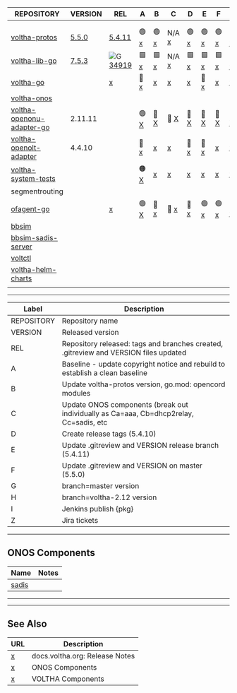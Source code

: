  | REPOSITORY | VERSION | REL | A | B | C | D | E | F | G | H | I | Z | 
 | ---------- | ------- | --- | - | - | - | - | - | - | - | - | - | - |
| <img width=800/> | | | | | | | | | | | | | |
 |                                                                                                      |                                                                                                 |                                                                                                                  |                                                     |                                                     |                                                     |                                                     |                                                     |                                                     |                                                     |                                                     |                                                     |                                                          | 
 |  [voltha-protos](https://gerrit.opencord.org/plugins/gitiles/voltha-protos/+/refs/heads/voltha-2.12) |  [5.5.0](https://gerrit.opencord.org/plugins/gitiles/voltha-protos/+/refs/heads/master/VERSION) |  [5.4.11](https://gerrit.opencord.org/plugins/gitiles/voltha-protos/+/refs/heads/voltha-2.12/VERSION)            |  :green_circle: [x](voltha-protos/A.md)             |  :green_circle: [x](voltha-protos/B.md)             |  N/A            [x](voltha-protos/C.md)             |  :green_circle: [x](voltha-protos/D.md)             |  :green_circle: [x](voltha-protos/E.md)             |  :green_circle: [x](voltha-protos/F.md)             |  :green_circle: [x](voltha-protos/G.md)             |  :green_circle: [x](voltha-protos/H.md)             |                                                     |                                                          | 
 |  [voltha-lib-go](https://gerrit.opencord.org/plugins/gitiles/voltha-lib-go)                          |  [7.5.3](https://gerrit.opencord.org/plugins/gitiles/voltha-lib-go/+/refs/tags/v7.5.3)          |  ![G](https://placehold.co/15x15/c5f015/c5f015.png) [34919](https://gerrit.opencord.org/c/voltha-lib-go/+/34919) |  :green_square: [x](voltha-lib-go/A.md)             |  :green_square: [x](voltha-lib-go/B.md)             |  N/A            [x](voltha-lib-go/C.md)             |  :green_square: [x](voltha-lib-go/D.md)             |  :green_square: [x](voltha-lib-go/E.md)             |  :green_square: [x](voltha-lib-go/F.md)             |  :green_square: [x](voltha-lib-go/G.md)             |  :green_square: [x](voltha-lib-go/H.md)             |                                                     |                                                          | 
 |  [voltha-go](https://gerrit.opencord.org/plugins/gitiles/voltha-go)                                  |                                                                                                 |  [x](voltha-go/A.md)                                                                                             |  :hammer: [x](voltha-go/A.md)                       |  [x](voltha-go/B.md)                                |  [x](voltha-go/C.md)                                |  [x](voltha-go/D.md)                                |  :red_circle: [x](voltha-go/E.md)                   |  [x](voltha-go/F.md)                                |  [x](voltha-go/G.md)                                |  [x](voltha-go/H.md)                                |                                                     |  [x](voltha-go/Z.md)                                     | 
 |  [voltha-onos](https://gerrit.opencord.org/plugins/gitiles/voltha-onos)                              |                                                                                                 |                                                                                                                  |                                                     |                                                     |                                                     |                                                     |                                                     |                                                     |                                                     |                                                     |                                                     |                                                          | 
 |  [voltha-openonu-adapter-go](https://gerrit.opencord.org/plugins/gitiles/voltha-openonu-adapter-go)  |  2.11.11                                                                                        |                                                                                                                  |  :green_circle: [X](voltha-openonu-adapter-go/A.md) |  :hammer:       [X](voltha-openonu-adapter-go/B.md) |  :hammer:       [X](voltha-openonu-adapter-go/C.md) |  :hammer:       [X](voltha-openonu-adapter-go/D.md) |  :hammer:       [X](voltha-openonu-adapter-go/E.md) |  :hammer:       [X](voltha-openonu-adapter-go/F.md) |  :hammer:       [X](voltha-openonu-adapter-go/G.md) |  :hammer:       [X](voltha-openonu-adapter-go/H.md) |  :hammer:       [X](voltha-openonu-adapter-go/A.md) |                                                          | 
 |  [voltha-openolt-adapter](https://gerrit.opencord.org/plugins/gitiles/voltha-openolt-adapter)        |  4.4.10                                                                                         |                                                                                                                  |  :hammer: [x](voltha-openolt-adapter/A.md)          |  [x](voltha-openolt-adapter/B.md)                   |  [x](voltha-openolt-adapter/C.md)                   |  :hammer: [x](voltha-openolt-adapter/D.md)          |  :hammer: [x](voltha-openolt-adapter/E.md)          |  [x](voltha-openolt-adapter/F.md)                   |  [x](voltha-openolt-adapter/G.md)                   |  [x](voltha-openolt-adapter/H.md)                   |                                                     |  [x](voltha-openolt-adapter/Z.md)                        | 
 |  [voltha-system-tests](https://gerrit.opencord.org/plugins/gitiles/voltha-system-tests)              |                                                                                                 |                                                                                                                  |  :orange_circle: [X](voltha-system-tests/A.md)      |  [x](voltha-system-tests/B.md)                      |  [x](voltha-system-tests/C.md)                      |  [x](voltha-system-tests/D.md)                      |  [x](voltha-system-tests/E.md)                      |  [x](voltha-system-tests/F.md)                      |  [x](voltha-system-tests/G.md)                      |  [x](voltha-system-tests/H.md)                      |                                                     |  [x](voltha-system-tests/Z.md)                           | 
 |  segmentrouting                                                                                      |                                                                                                 |                                                                                                                  |                                                     |                                                     |                                                     |                                                     |                                                     |                                                     |                                                     |                                                     |                                                     |                                                          | 
 |  [ofagent-go](https://gerrit.opencord.org/plugins/gitiles/ofagent-go)                                |                                                                                                 |  [x](ofagent-go/A.md)                                                                                            |  :green_circle: [X](ofagent-go/A.md)                |  :hammer:       [x](ofagent-go/B.md)                |  :hammer:       [x](ofagent-go/C.md)                |  :hammer:       [x](ofagent-go/D.md)                |  :green_circle: [x](ofagent-go/E.md)                |  :green_circle: [x](ofagent-go/F.md)                |  :hammer:       [x](ofagent-go/G.md)                |  :hammer:       [x](ofagent-go/H.md)                |  :hammer:       [x](ofagent-go/I.md)                |  :hammer:       [x](ofagent-go/Z.md)                     | 
 |  [bbsim](https://gerrit.opencord.org/plugins/gitiles/bbsim)                                          |                                                                                                 |                                                                                                                  |                                                     |                                                     |                                                     |                                                     |                                                     |                                                     |                                                     |                                                     |                                                     |                                                          | 
 |  [bbsim-sadis-server](https://gerrit.opencord.org/plugins/gitiles/bbsim-sadis-server)                |                                                                                                 |                                                                                                                  |                                                     |                                                     |                                                     |                                                     |                                                     |                                                     |                                                     |                                                     |                                                     |                                                          | 
 |  [voltctl](https://gerrit.opencord.org/plugins/gitiles/voltctl)                                      |                                                                                                 |                                                                                                                  |                                                     |                                                     |                                                     |                                                     |                                                     |                                                     |                                                     |                                                     |                                                     |                                                          | 
 |  [voltha-helm-charts](https://gerrit.opencord.org/plugins/gitiles/voltha-helm-charts)                |                                                                                                 |                                                                                                                  |                                                     |                                                     |                                                     |                                                     |                                                     |                                                     |                                                     |                                                     |                                                     |  :new: [5259](https://jira.opencord.org/browse/VOL-5259) | 
 |                                                                                                      |                                                                                                 |                                                                                                                  |                                                     |                                                     |                                                     |                                                     |                                                     |                                                     |                                                     |                                                     |                                                     |                                                          | 




---

| Label | Description |
| ----- | ----------- |
 |  REPOSITORY | Repository name                                                                         | 
 |  VERSION    | Released version                                                                        | 
 |  REL        | Repository released: tags and branches created, .gitreview and VERSION files updated    | 
 |  A          | Baseline - update copyright notice and rebuild to establish a clean baseline            | 
 |  B          | Update voltha-protos version, go.mod: opencord modules                                  | 
 |  C          | Update ONOS components (break out individually as Ca=aaa, Cb=dhcp2relay, Cc=sadis, etc  | 
 |  D          | Create release tags (5.4.10)                                                            | 
 |  E          | Update .gitreview and VERSION release branch (5.4.11)                                   | 
 |  F          | Update .gitreview and VERSION on master (5.5.0)                                         | 
 |  G          | branch=master version                                                                   | 
 |  H          | branch=voltha-2.12 version                                                              | 
 |  I          | Jenkins publish {pkg}                                                                   | 
 |  Z          | Jira tickets                                                                            | 

---
ONOS Components
---------------

| Name | Notes |
| ---- | ----- |
| [sadis](https://jenkins.opencord.org/job/maven-publish_sadis/107/consoleText) | |6
---
---

## See Also

| URL | Description |
| --- | ----------- |
| [x](https://docs.voltha.org) | docs.voltha.org: Release Notes |
| [x](https://docs.voltha.org/master/release_notes/voltha_2.12.html#onos-components) | ONOS Components |
| [x](https://docs.voltha.org/master/release_notes/voltha_2.12.html#voltha-components) | VOLTHA Components |
